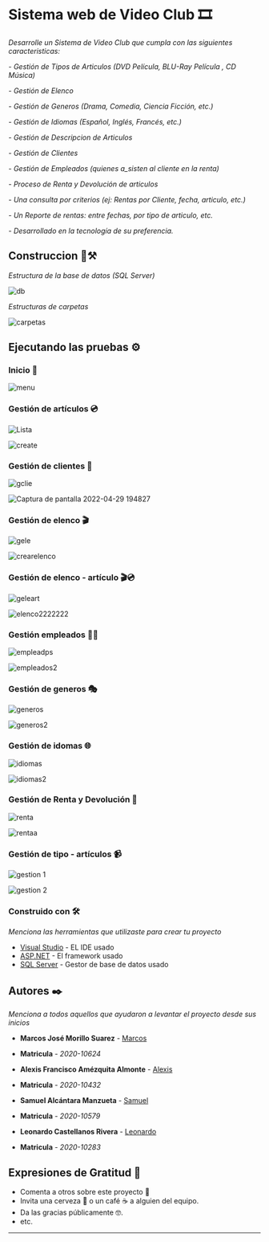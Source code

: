 #  Sistema web de Video Club 🎞

_Desarrolle un Sistema de Video Club que cumpla con las siguientes caracteristicas:_

_- Gestión de Tipos de Articulos (DVD Película, BLU-Ray Película , CD Música)_

_- Gestión de Elenco_

_- Gestión de Generos (Drama, Comedia, Ciencia Ficción, etc.)_

_- Gestión de Idiomas (Español, Inglés, Francés, etc.)_

_- Gestión de Descripcion de Articulos_

_- Gestión de Clientes_

_- Gestión de Empleados (quienes a_sisten al cliente en la renta)_

_- Proceso de Renta y Devolución de articulos_

_- Una consulta por criterios (ej: Rentas por Cliente, fecha, articulo, etc.)_

_- Un Reporte de rentas: entre fechas, por tipo de articulo, etc._

_- Desarrollado en la tecnología de su preferencia._

## Construccion 🎥⚒
_Estructura de la base de datos (SQL Server)_

![db](https://user-images.githubusercontent.com/98991500/166076333-6f983ddf-e1a6-406e-a3fb-196f6c689e97.jpg)

_Estructuras de carpetas_

![carpetas](https://user-images.githubusercontent.com/98991500/166076579-ad3e691d-37cf-45d9-89aa-9cdc8df351b0.jpg)

## Ejecutando las pruebas ⚙️



### Inicio 📕

![menu](https://user-images.githubusercontent.com/98991500/166076877-6b61a9cd-c9aa-41ef-94ed-55d477355bb0.jpg)

### Gestión de artículos 💿

![Lista](https://user-images.githubusercontent.com/98991500/166077782-11cb0eb8-1b2a-4452-8489-dc52a316f82b.jpg)

![create](https://user-images.githubusercontent.com/98991500/166077808-a2460985-16e9-4758-97ea-c83df9fc23a4.jpg)

### Gestión de clientes 👥

![gclie](https://user-images.githubusercontent.com/98991500/166079205-0b89aa25-99fa-48fd-b196-dfa1fedee9a2.jpg)

![Captura de pantalla 2022-04-29 194827](https://user-images.githubusercontent.com/98991500/166081517-bfc42d3d-cd63-4dc3-bfe6-c2d399d0d6ce.jpg)

### Gestión de elenco 🎬

![gele](https://user-images.githubusercontent.com/98991500/166079292-b3595132-317e-4992-b2bf-77f554b185fe.jpg)

![crearelenco](https://user-images.githubusercontent.com/98991500/166079311-ab14c172-3c40-44de-a47c-be4af71d7331.jpg)

### Gestión de elenco - artículo 🎬💿

![geleart](https://user-images.githubusercontent.com/98991500/166079786-b20ae95f-d1e7-4c04-b028-6b82200e9735.jpg)

![elenco2222222](https://user-images.githubusercontent.com/98991500/166081157-996a5024-b81c-4df4-beb6-4e197b391e68.jpg)

### Gestión empleados 🧑‍💼

![empleadps](https://user-images.githubusercontent.com/98991500/166081173-31837f01-9358-403e-9259-55d9332cb2fa.jpg)

![empleados2](https://user-images.githubusercontent.com/98991500/166081179-8d2f5d56-65fd-4c54-896d-ced72cab9797.jpg)

### Gestión de generos 🎭

![generos](https://user-images.githubusercontent.com/98991500/166081187-7e35636b-bd5f-4bd3-964a-33b2d9d960dc.jpg)

![generos2](https://user-images.githubusercontent.com/98991500/166081201-ea415225-1fc2-4e95-81ca-f955c44e9149.jpg)

### Gestión de idomas 🌐

![idiomas](https://user-images.githubusercontent.com/98991500/166081217-3d4eb40a-761d-4501-9cec-a77457bd4494.jpg)

![idiomas2](https://user-images.githubusercontent.com/98991500/166081226-c9298c7b-c349-46b6-a4ce-88439100a14d.jpg)

### Gestión de Renta y Devolución 💸

![renta](https://user-images.githubusercontent.com/98991500/166081292-829f2b53-b544-4e71-ae9d-2c46e756cc8a.jpg)

![rentaa](https://user-images.githubusercontent.com/98991500/166081297-37f5d93c-d292-4033-93b7-a61cbabe3497.jpg)

### Gestión de tipo - artículos 📹

![gestion 1](https://user-images.githubusercontent.com/98991500/166081334-1c5e8c71-d92f-4642-b4d1-4beb131c9ad1.jpg)

![gestion 2](https://user-images.githubusercontent.com/98991500/166081326-184d83f0-2a22-482b-9a19-0d2842391aa2.jpg)

### Construido con 🛠️

_Menciona las herramientas que utilizaste para crear tu proyecto_

* [Visual Studio](https://es.wikipedia.org/wiki/Microsoft_Visual_Studio(software)) - EL IDE usado
* [ASP.NET](https://dotnet.microsoft.com/en-us/apps/aspnet) - El framework usado
* [SQL Server](https://es.wikipedia.org/wiki/Microsoft_SQL_Server) - Gestor de base de datos usado

## Autores ✒️

_Menciona a todos aquellos que ayudaron a levantar el proyecto desde sus inicios_

* **Marcos José Morillo Suarez** -  [Marcos](https://github.com/Marc-Morillo)

* **Matricula** - *2020-10624*

* **Alexis Francisco Amézquita Almonte** - [Alexis](https://github.com/Alexisfco10o)

* **Matricula** - *2020-10432*

* **Samuel Alcántara Manzueta** - [Samuel](https://github.com/SamAlcantara)

* **Matricula** - *2020-10579*

* **Leonardo Castellanos Rivera** - [Leonardo](https://github.com/Cacollano)

* **Matricula** - *2020-10283*

## Expresiones de Gratitud 🎁

* Comenta a otros sobre este proyecto 📢
* Invita una cerveza 🍺 o un café ☕ a alguien del equipo. 
* Da las gracias públicamente 🤓.
* etc.

---
